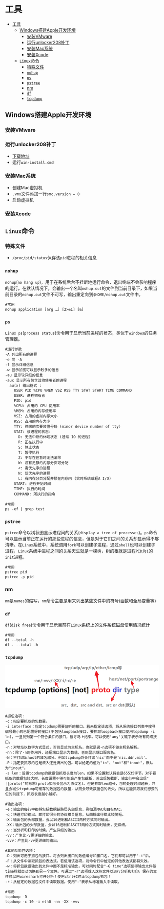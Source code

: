 # 工具

- [工具](#工具)
  - [Windows搭建Apple开发环境](#windows搭建apple开发环境)
    - [安装VMware](#安装vmware)
    - [运行unlocker208补丁](#运行unlocker208补丁)
    - [安装Mac系统](#安装mac系统)
    - [安装Xcode](#安装xcode)
  - [``Linux``命令](#linux命令)
    - [特殊文件](#特殊文件)
    - [``nohup``](#nohup)
    - [``ps``](#ps)
    - [``pstree``](#pstree)
    - [nm](#nm)
    - [``df``](#df)
    - [``tcpdump``](#tcpdump)

## Windows搭建Apple开发环境

### 安装VMware

### 运行unlocker208补丁

- [下载地址](https://github.com/gongluck/tools/blob/master/Unlocker208_XiTongZhiJia.zip)
- 运行`win-install.cmd`

### 安装Mac系统

- 创建Mac虚拟机
- `.vmx`文件添加一行`smc.version = 0`
- 启动虚拟机

### 安装Xcode

## ``Linux``命令

### 特殊文件

- ``/proc/pid/status``保存该``pid``进程的相关信息

### ``nohup``

``nohup``(``no hang up``)，用于在系统后台不挂断地运行命令，退出终端不会影响程序的运行。在默认情况下，会输出一个名叫``nohup.out``的文件到当前目录下，如果当前目录的``nohup.out``文件不可写，输出重定向到``$HOME/nohup.out``文件中。

```shell 
#常用
nohup application [arg …] [2>&1] [&]
```

### ``ps``

``Linux ps``(``process status``)命令用于显示当前进程的状态，类似于``windows``的任务管理器。

```shell
#运行参数
-A 列出所有的进程
-e 同 -A
-f 显示详细信息
-w 显示加宽可以显示较多的信息
-au 显示较详细的信息
-aux 显示所有包含其他使用者的进程
  au(x) 输出格式 :
    USER PID %CPU %MEM VSZ RSS TTY STAT START TIME COMMAND
    USER: 进程拥有者
    PID: pid
    %CPU: 占用的 CPU 使用率
    %MEM: 占用的内存使用率
    VSZ: 占用的虚拟内存大小
    RSS: 占用的内存大小
    TTY: 终端的次要装置号码 (minor device number of tty)
    STAT: 该进程的状态:
      D: 无法中断的休眠状态 (通常 IO 的进程)
      R: 正在执行中
      S: 静止状态
      T: 暂停执行
      Z: 不存在但暂时无法消除
      W: 没有足够的内存分页可分配
      <: 高优先序的进程
      N: 低优先序的进程
      L: 有内存分页分配并锁在内存内 (实时系统或捱A I/O)
    START: 进程开始时间
    TIME: 执行的时间
    COMMAND: 所执行的指令

#常用
ps -ef | grep test
```

### ``pstree``

``pstree``命令以树状图显示进程间的关系(``display a tree of processes``)。``ps``命令可以显示当前正在运行的那些进程的信息，但是对于它们之间的关系却显示得不够清晰。在``Linux``系统中，系统调用``fork``可以创建子进程，通过``shell``也可以创建子进程，``Linux``系统中进程之间的关系天生就是一棵树，树的根就是进程``PID``为``1``的``init``进程。

```shell
#常用
pstree pid
pstree -p pid
```

### nm

```nm```是```names```的缩写，```nm```命令主要是用来列出某些文件中的符号(函数和全局变量等)

### ``df``

``df``(``disk free``)命令用于显示目前在``Linux``系统上的文件系统磁盘使用情况统计

```shell
#常用
df --total -h
df . --total -h
```

### ``tcpdump``

![tcpdump](https://github.com/gongluck/images/blob/main/tcpdump/tcpdump.png)

```shell
#抓包选项：
-c：指定要抓取的包数量。
-i interface：指定tcpdump需要监听的接口。若未指定该选项，将从系统接口列表中搜寻编号最小的已配置好的接口(不包括loopback接口，要抓取loopback接口使用tcpdump -i lo)，一旦找到第一个符合条件的接口，搜寻马上结束。可以使用'any'关键字表示所有网络接口。
-n：对地址以数字方式显式，否则显式为主机名，也就是说-n选项不做主机名解析。
-nn：除了-n的作用外，还把端口显示为数值，否则显示端口服务名。
-N：不打印出host的域名部分。例如tcpdump将会打印'nic'而不是'nic.ddn.mil'。
-P：指定要抓取的包是流入还是流出的包。可以给定的值为"in"、"out"和"inout"，默认为"inout"。
-s len：设置tcpdump的数据包抓取长度为len，如果不设置默认将会是65535字节。对于要抓取的数据包较大时，长度设置不够可能会产生包截断，若出现包截断，输出行中会出现"[|proto]"的标志(proto实际会显示为协议名)。但是抓取len越长，包的处理时间越长，并且会减少tcpdump可缓存的数据包的数量，从而会导致数据包的丢失，所以在能抓取我们想要的包的前提下，抓取长度越小越好。

#输出选项：
-e：输出的每行中都将包括数据链路层头部信息，例如源MAC和目标MAC。
-q：快速打印输出。即打印很少的协议相关信息，从而输出行都比较简短。
-X：输出包的头部数据，会以16进制和ASCII两种方式同时输出。
-XX：输出包的头部数据，会以16进制和ASCII两种方式同时输出，更详细。
-v：当分析和打印的时候，产生详细的输出。
-vv：产生比-v更详细的输出。
-vvv：产生比-vv更详细的输出。

#其他功能性选项：
-D：列出可用于抓包的接口。将会列出接口的数值编号和接口名，它们都可以用于"-i"后。
-F：从文件中读取抓包的表达式。若使用该选项，则命令行中给定的其他表达式都将失效。
-w：将抓包数据输出到文件中而不是标准输出。可以同时配合"-G time"选项使得输出文件每time秒就自动切换到另一个文件。可通过"-r"选项载入这些文件以进行分析和打印。保存的文件可以用wireshark打开分析！使用ctrl+C停止tcpdump抓包！
-r：从给定的数据包文件中读取数据。使用"-"表示从标准输入中读取。

#常用
tcpdump -D
tcpdump -c 10 -i eth0 -nn -XX -vvv
```